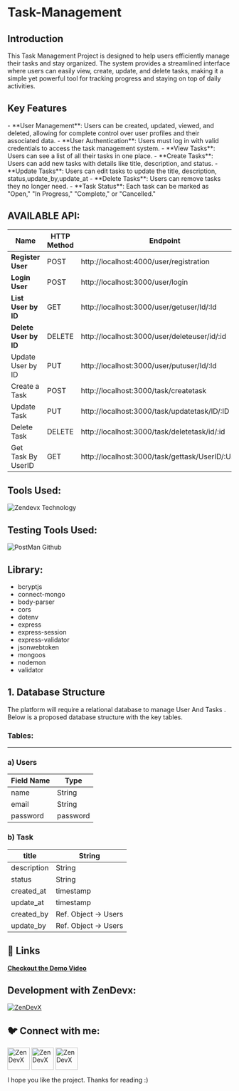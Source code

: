 # Task-Management

<h2 align="left">Introduction</h2>

This Task Management Project is designed to help users efficiently manage their tasks and stay organized. The system provides a streamlined interface where users can easily view, create, update, and delete tasks, making it a simple yet powerful tool for tracking progress and staying on top of daily activities.


<h2 align="left">Key Features</h2>
- **User Management**: Users can be created, updated, viewed, and deleted, allowing for complete control over user profiles and their associated data.
- **User Authentication**: Users must log in with valid credentials to access the task management system.
- **View Tasks**: Users can see a list of all their tasks in one place.
- **Create Tasks**: Users can add new tasks with details like title, description, and status.
- **Update Tasks**: Users can edit tasks to update the title, description, status,update_by,update_at
- **Delete Tasks**: Users can remove tasks they no longer need.
- **Task Status**: Each task can be marked as "Open," "In Progress," "Complete," or "Cancelled."

<h2 align="left">AVAILABLE API:</h2>

| **Name** | **HTTP Method** | **Endpoint** | **Requirements** |
| --- | --- | --- | --- |
| **Register User** | POST | http://localhost:4000/user/registration | Request Body: email`: string, password: string` |
| **Login User** | POST | http://localhost:3000/user/login | Request Body: email`: string, password: string` |
| **List User by ID** | GET | http://localhost:3000/user/getuser/Id/:Id | Request Params: `id:string` |
| **Delete User by ID** | DELETE | http://localhost:3000/user/deleteuser/id/:id | Request Params: `id:string` |
| Update User by ID | PUT | http://localhost:3000/user/putuser/Id/:Id | Request Params: `id:string`                                      Request Body: email`: string, password: string` |
| Create a Task | POST | http://localhost:3000/task/createtask | Request Body: Title`: string, Description: string,`Status:string,Created_By:UserID,Update_By:UserID |
| Update Task | PUT | http://localhost:3000/task/updatetask/ID/:ID | Request Params:  `id:string`                                         Request Body: Title`:string, Description:string,`Status:string,Update_By:UserID |
| Delete Task | DELETE | http://localhost:3000/task/deletetask/id/:id | Request Params:  `id:string`   |
| Get Task By UserID | GET | http://localhost:3000/task/gettask/UserID/:UserID | Request Params:  userid`:string`   |

<h2 align="left">Tools Used:</h2>

![Zendevx Technology](https://github.com/user-attachments/assets/36c979fe-929e-44a4-8958-9c15dc466e35)


<h2 align="left">Testing Tools Used:</h2>

![PostMan Github](https://github.com/user-attachments/assets/3381c639-715f-40b9-85d3-08384553ee12)


<h2 align="left">Library:</h2>

- bcryptjs
- connect-mongo
- body-parser
- cors
- dotenv
- express
- express-session
- express-validator
- jsonwebtoken
- mongoos
- nodemon
- validator

## 1. **Database Structure**

The platform will require a relational database to manage User And Tasks . Below is a proposed database structure with the key tables.

### **Tables**:

---

### a) **Users**

| **Field Name** | **Type** |
| --- | --- |
| name | String |
| email | String |
| password | password |

### b) Task

| title | String |
| --- | --- |
| description | String |
| status | String |
| created_at | timestamp |
| update_at | timestamp |
| created_by | Ref. Object → Users |
| update_by | Ref. Object → Users |

<h2 align="left">🔗 Links</h2>

[**Checkout the  Demo Video**](https://www.notion.so/NodeJS-Task-Management-c766d777f45f4ef3a850a8ea07e598ee?pvs=21) 

<h2 align="left">Development with ZenDevx:</h2>

<a href="https://www.zendevx.com/" target="blank"><img align="center" src="https://github.com/user-attachments/assets/7dd7220f-e83c-4490-9ac2-beab3bcf8c35" alt="ZenDevX" height="auto" width="auto" /></a>



<h2 align="left">🐦 Connect with me:</h2>
         
 
<p align="left">

<a href="https://www.linkedin.com/company/zendevx/" target="blank"><img align="center" src="https://github.com/user-attachments/assets/9a6080ca-4265-43e5-8652-9454651970a9" alt="ZenDevX" height="50" width="50" /></a>
<a href="https://www.youtube.com/@zendevx" target="blank"><img align="center" src="https://github.com/user-attachments/assets/1beefdd6-fa17-49c9-bde7-e8f30f539b96" alt="ZenDevX" height="50" width="50" /></a>
<a href="https://www.youtube.com/@zendevx" target="blank"><img align="center" src="https://github.com/user-attachments/assets/f1eeb865-3d23-407a-9a2b-d76b4e85c6dd" alt="ZenDevX" height="50" width="50" /></a>
</p>


I hope you like the project. Thanks for reading :)

        
